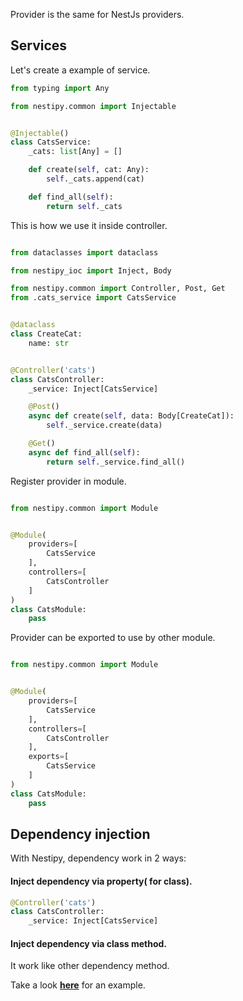 Provider is the same for NestJs providers.

## Services

Let's create a example of service.

```python
from typing import Any

from nestipy.common import Injectable


@Injectable()
class CatsService:
    _cats: list[Any] = []

    def create(self, cat: Any):
        self._cats.append(cat)

    def find_all(self):
        return self._cats
```

This is how we use it inside controller.

```python

from dataclasses import dataclass

from nestipy_ioc import Inject, Body

from nestipy.common import Controller, Post, Get
from .cats_service import CatsService


@dataclass
class CreateCat:
    name: str


@Controller('cats')
class CatsController:
    _service: Inject[CatsService]

    @Post()
    async def create(self, data: Body[CreateCat]):
        self._service.create(data)

    @Get()
    async def find_all(self):
        return self._service.find_all()
```

Register provider in module.

```python

from nestipy.common import Module


@Module(
    providers=[
        CatsService
    ],
    controllers=[
        CatsController
    ]
)
class CatsModule:
    pass
```

Provider can be exported to use by other module.

```python

from nestipy.common import Module


@Module(
    providers=[
        CatsService
    ],
    controllers=[
        CatsController
    ],
    exports=[
        CatsService
    ]
)
class CatsModule:
    pass
```

## Dependency injection

With Nestipy, dependency work in 2 ways: <br/>

#### Inject dependency via property( for class).<br/>

```python
@Controller('cats')
class CatsController:
    _service: Inject[CatsService]
```

#### Inject dependency via class method.<br/>

It work like other dependency method.

Take a look **[here](https://github.com/nestipy/sample/tree/main/sample-app-providers)** for an  example.

